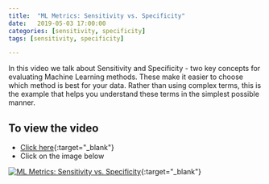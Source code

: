 ```yaml
---
title:  "ML Metrics: Sensitivity vs. Specificity"
date:   2019-05-03 17:00:00
categories: [sensitivity, specificity]
tags: [sensitivity, specificity]

---
```


In this video we talk about Sensitivity and Specificity - two key concepts for evaluating Machine Learning methods. These make it easier to choose which method is best for your data. Rather than using complex terms, this is the example that helps you understand these terms in the simplest possible manner.


## To view the video
* [Click here](https://youtu.be/JNYkHfT5png){:target="_blank"}
* Click on the image below

[![ML Metrics: Sensitivity vs. Specificity](http://img.youtube.com/vi/JNYkHfT5png/0.jpg)](http://www.youtube.com/watch?v=JNYkHfT5png){:target="_blank"}